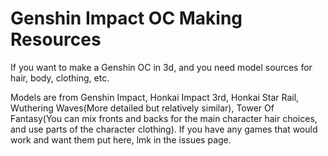 
# Genshin Impact OC Making Resources

If you want to make a Genshin OC in 3d, and you need model sources for hair, body, clothing, etc.







Models are from Genshin Impact, Honkai Impact 3rd, Honkai Star Rail, Wuthering Waves(More detailed but relatively similar), Tower Of Fantasy(You can mix fronts and backs for the main character hair choices, and use parts of the character clothing). If you have any games that would work and want them put here, lmk in the issues page.
